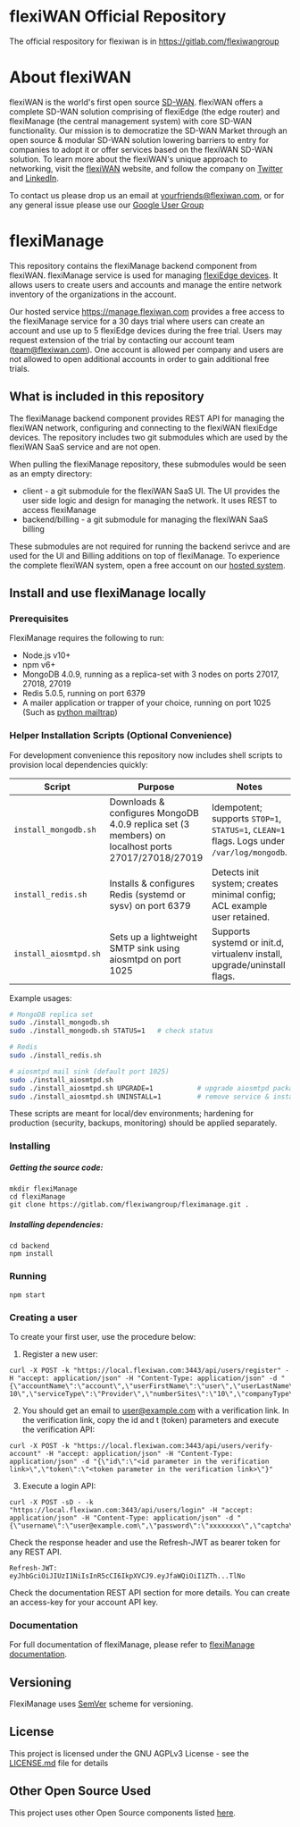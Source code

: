 # flexiWAN Official Repository

The official respository for flexiwan is in https://gitlab.com/flexiwangroup

# About flexiWAN

flexiWAN is the world's first open source [SD-WAN](https://flexiwan.com/). flexiWAN offers a complete SD-WAN solution comprising of flexiEdge (the edge router) and flexiManage (the central management system) with core SD-WAN functionality. Our mission is to democratize the SD-WAN Market through an open source & modular  SD-WAN solution lowering barriers to entry for companies to adopt it or offer services based on the flexiWAN SD-WAN solution. To learn more about the flexiWAN's unique approach to networking, visit the [flexiWAN](https://flexiwan.com/) website, and follow the company on [Twitter](https://twitter.com/FlexiWan) and [LinkedIn](https://www.linkedin.com/company/flexiwan).

To contact us please drop us an email at yourfriends@flexiwan.com, or for any general issue please use our [Google User Group](https://groups.google.com/a/flexiwan.com/forum/#!forum/flexiwan-users)

# flexiManage

This repository contains the flexiManage backend component from flexiWAN. flexiManage service is used for managing [flexiEdge devices](https://docs.flexiwan.com/overview/arch.html#flexiedge). It allows users to create users and accounts and manage the entire network inventory of the organizations in the account.

Our hosted service https://manage.flexiwan.com provides a free access to the flexiManage service for a 30 days trial where users can create an account and use up to 5 flexiEdge devices during the free trial. Users may request extension of the trial by contacting our account team (team@flexiwan.com). One account is allowed per company and users are not allowed to open additional accounts in order to gain additional free trials.

## What is included in this repository

The flexiManage backend component provides REST API for managing the flexiWAN network, configuring and connecting to the flexiWAN flexiEdge devices. 
The repository includes two git submodules which are used by the flexiWAN SaaS service and are not open. 

When pulling the flexiManage repository, 
these submodules would be seen as an empty directory:
* client - a git submodule for the flexiWAN SaaS UI. The UI provides the user side logic and design for managing the network. It uses REST to access flexiManage
* backend/billing - a git submodule for managing the flexiWAN SaaS billing

These submodules are not required for running the backend serivce and are used for the UI and Billing additions on top of flexiManage.
To experience the complete flexiWAN system, open a free account on our [hosted system](https://flexiwan.com/pricing).

## Install and use flexiManage locally

### Prerequisites
FlexiManage requires the following to run:
* Node.js v10+
* npm v6+
* MongoDB 4.0.9, running as a replica-set with 3 nodes on ports 27017, 27018, 27019
* Redis 5.0.5, running on port 6379
* A mailer application or trapper of your choice, running on port 1025 (Such as [python mailtrap](https://pypi.org/project/mailtrap/))

### Helper Installation Scripts (Optional Convenience)
For development convenience this repository now includes shell scripts to provision local dependencies quickly:

| Script | Purpose | Notes |
|--------|---------|-------|
| `install_mongodb.sh` | Downloads & configures MongoDB 4.0.9 replica set (3 members) on localhost ports 27017/27018/27019 | Idempotent; supports `STOP=1`, `STATUS=1`, `CLEAN=1` flags. Logs under `/var/log/mongodb`. |
| `install_redis.sh` | Installs & configures Redis (systemd or sysv) on port 6379 | Detects init system; creates minimal config; ACL example user retained. |
| `install_aiosmtpd.sh` | Sets up a lightweight SMTP sink using aiosmtpd on port 1025 | Supports systemd or init.d, virtualenv install, upgrade/uninstall flags. |

Example usages:
```bash
# MongoDB replica set
sudo ./install_mongodb.sh
sudo ./install_mongodb.sh STATUS=1   # check status

# Redis
sudo ./install_redis.sh

# aiosmtpd mail sink (default port 1025)
sudo ./install_aiosmtpd.sh
sudo ./install_aiosmtpd.sh UPGRADE=1           # upgrade aiosmtpd package
sudo ./install_aiosmtpd.sh UNINSTALL=1         # remove service & install dir
```

These scripts are meant for local/dev environments; hardening for production (security, backups, monitoring) should be applied separately.

### Installing
##### Getting the source code:
```
mkdir flexiManage
cd flexiManage
git clone https://gitlab.com/flexiwangroup/fleximanage.git .
```

##### Installing dependencies:
```
cd backend
npm install
```

### Running
```
npm start
```

### Creating a user
To create your first user, use the procedure below:
1) Register a new user:
```
curl -X POST -k "https://local.flexiwan.com:3443/api/users/register" -H "accept: application/json" -H "Content-Type: application/json" -d "{\"accountName\":\"account\",\"userFirstName\":\"user\",\"userLastName\":\"lastname\",\"email\":\"user@example.com\",\"password\":\"xxxxxxxx\",\"userJobTitle\":\"eng\",\"userPhoneNumber\":\"\",\"country\":\"US\",\"companySize\":\"0-10\",\"serviceType\":\"Provider\",\"numberSites\":\"10\",\"companyType\":\"\",\"companyDesc\":\"\",\"captcha\":\"\"}"
```
2) You should get an email to user@example.com with a verification link. In the verification link, copy the id and t (token) parameters and execute the verification API:
```
curl -X POST -k "https://local.flexiwan.com:3443/api/users/verify-account" -H "accept: application/json" -H "Content-Type: application/json" -d "{\"id\":\"<id parameter in the verification link>\",\"token\":\"<token parameter in the verification link>\"}"
```
3) Execute a login API:
```
curl -X POST -sD - -k "https://local.flexiwan.com:3443/api/users/login" -H "accept: application/json" -H "Content-Type: application/json" -d "{\"username\":\"user@example.com\",\"password\":\"xxxxxxxx\",\"captcha\":\"\"}"
```
Check the response header and use the Refresh-JWT as bearer token for any REST API.
```
Refresh-JWT: eyJhbGciOiJIUzI1NiIsInR5cCI6IkpXVCJ9.eyJfaWQiOiI1ZTh...TlNo
```
Check the documentation REST API section for more details.  You can create an access-key for your account API key.

### Documentation
For full documentation of flexiManage, please refer to [flexiManage documentation](https://docs.flexiwan.com/management/management-login.html).

## Versioning

FlexiManage uses [SemVer](https://semver.org/) scheme for versioning.

## License

This project is licensed under the GNU AGPLv3 License - see the [LICENSE.md](https://gitlab.com/flexiwangroup/fleximanage/blob/master/LICENSE) file for details

## Other Open Source Used

This project uses other Open Source components listed [here](https://gitlab.com/flexiwangroup/fleximanage/blob/master/OPENSOURCE.md).

